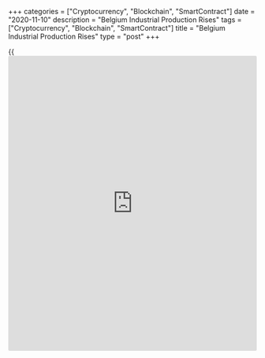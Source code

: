+++
categories = ["Cryptocurrency", "Blockchain", "SmartContract"]
date = "2020-11-10"
description = "Belgium Industrial Production Rises"
tags = ["Cryptocurrency", "Blockchain", "SmartContract"]
title = "Belgium Industrial Production Rises"
type = "post"
+++

{{<iframe id="large-banner" src="https://www.bounty.group/#slide=6.0" width="100%" height="600" scrolling="no" style="border: 0px solid rgb(216, 221, 230); border-radius: 3px;">}}

Belgium's industrial production rose in September from the previous
month, preliminary data from Statistics Belgium showed on Tuesday.

The seasonally adjusted industrial production index rose 0.5 percent
from August, the data showed.

However, production decreased from the same month last year in
September. Industrial production fell a [calendar](https://www.fintechee.com/web-trader/) adjusted 4.6 percent
compared to a year ago.

"So compared to last year, September also registers a decrease of the
economic activity due to the Covid-19 pandemic," the statistical office
said.  
  
Survey data from the central bank last month showed that confidence
firmed up in the manufacturing sector in October and production capacity
utilization rate increased from July.

For comments and feedback [contact](https://www.playgroundfx.com/contact/): editorial@rtt[news](https://www.letsplayfx.com/blog/forex-news-website/).com

[Economic News][1]

 **What parts of the world are seeing the best (and worst) economic
performances lately? Click[here][2] to check out our [Econ Scorecard][2]
and find out! See up-to-the-moment [ranking](https://www.playgroundfx.com/blog/crypto-exchange-ranking/)s for the best and worst
performers in [GDP][3], [unemployment rate][4], [inflation][5] and much
more.**

   1. www.rtt[news](https://www.letsplayfx.com/blog/forex-news-website/).com/Content/EconomicNews.aspx
   2. www.rtt[news](https://www.letsplayfx.com/blog/forex-news-website/).com/economic-scorecard/world-rank/unemployment-rate/highest-performance.aspx
   3. www.rtt[news](https://www.letsplayfx.com/blog/forex-news-website/).com/economic-scorecard/world-rank/GDP/highest-performance.aspx
   4. www.rtt[news](https://www.letsplayfx.com/blog/forex-news-website/).com/economic-scorecard/world-rank/unemployment-rate/lowest-performance.aspx
   5. www.rtt[news](https://www.letsplayfx.com/blog/forex-news-website/).com/economic-scorecard/world-rank/CPI/highest-performance.aspx